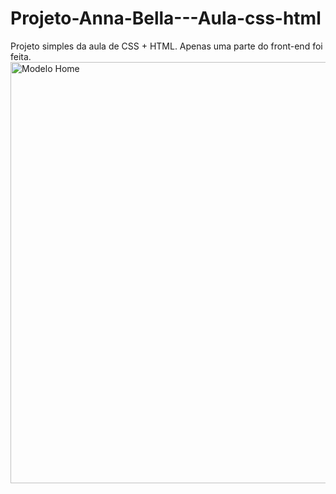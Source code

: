 # Projeto-Anna-Bella---Aula-css-html
Projeto simples da aula de CSS + HTML. Apenas uma parte do front-end foi feita.
<img width="674" alt="Modelo Home" src="https://github.com/user-attachments/assets/f2eb6ed2-f6c3-487c-9254-5cd831482140">
